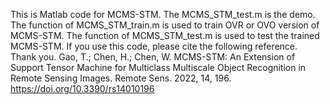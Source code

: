 This is Matlab code for MCMS-STM.
The MCMS_STM_test.m is the demo.
The function of MCMS_STM_train.m is used to train OVR or OVO version of MCMS-STM.
The function of MCMS_STM_test.m is used to test the trained MCMS-STM.
If you use this code, please cite the following reference. Thank you.
Gao, T.; Chen, H.; Chen, W. MCMS-STM: An Extension of Support Tensor Machine for Multiclass Multiscale Object Recognition in Remote Sensing Images. Remote Sens. 2022, 14, 196. https://doi.org/10.3390/rs14010196
